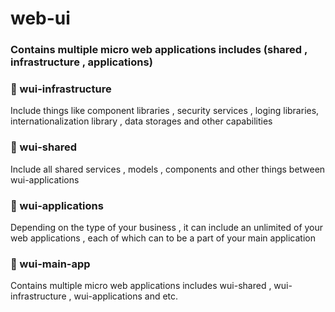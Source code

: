 # web-ui
### Contains multiple micro web applications includes (shared , infrastructure , applications)

### 👀 wui-infrastructure

Include things like component libraries , security services , 
        loging libraries, internationalization library , data storages and other capabilities

### 👀 wui-shared

Include all shared services , models , components and other things between wui-applications

### 👀 wui-applications

Depending on the type of your business , it can include an unlimited of your web applications , each of which can to be a part of your main application

### 👀 wui-main-app

Contains multiple micro web applications includes wui-shared , wui-infrastructure , wui-applications and etc.         